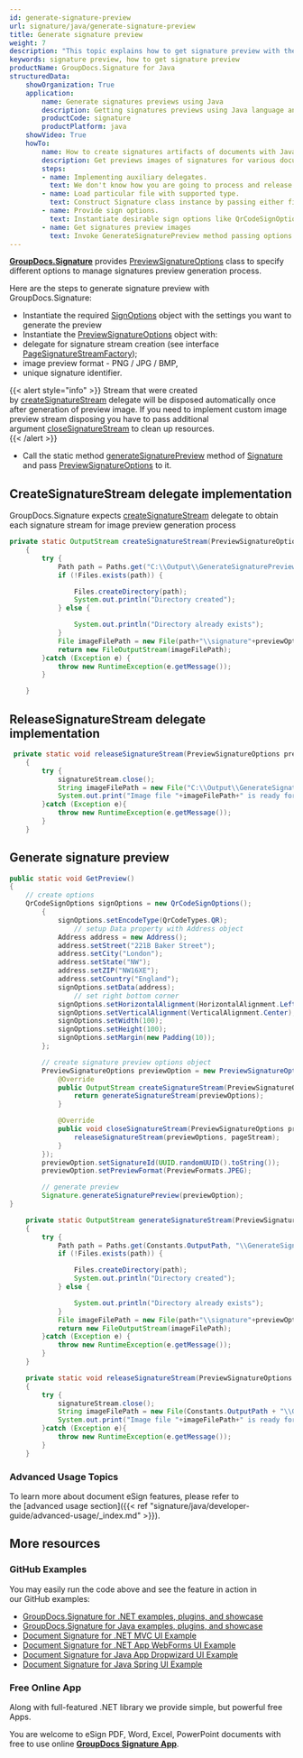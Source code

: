 ```yaml
---
id: generate-signature-preview
url: signature/java/generate-signature-preview
title: Generate signature preview
weight: 7
description: "This topic explains how to get signature preview with the SignOptions by GroupDocs.Signature API."
keywords: signature preview, how to get signature preview
productName: GroupDocs.Signature for Java
structuredData:
    showOrganization: True
    application:    
        name: Generate signatures previews using Java    
        description: Getting signatures previews using Java language and GroupDocs.Signature for Java APIs
        productCode: signature
        productPlatform: java 
    showVideo: True
    howTo:
        name: How to create signatures artifacts of documents with Java 
        description: Get previews images of signatures for various document types in Java
        steps:
        - name: Implementing auxiliary delegates.
          text: We don't know how you are going to process and release generated previews, so you need to provide CreateSignatureStream and ReleaseSignatureStream delegates. 
        - name: Load particular file with supported type.
          text: Construct Signature class instance by passing either file path or stream. 
        - name: Provide sign options. 
          text: Instantiate desirable sign options like QrCodeSignOptions or other. Set up all important properties.
        - name: Get signatures preview images
          text: Invoke GenerateSignaturePreview method passing options and save signatures images by method defined in CreateSignatureStream delegate.
---
```

[**GroupDocs.Signature**](https://products.groupdocs.com/signature/java) provides [PreviewSignatureOptions](https://apireference.groupdocs.com/signature/java/com.groupdocs.signature.options/PreviewSignatureOptions) class to specify different options to manage signatures preview generation process.  
  
Here are the steps to generate signature preview with GroupDocs.Signature:

* Instantiate the required [SignOptions](https://apireference.groupdocs.com/signature/java/com.groupdocs.signature.options.sign/SignOptions) object with the settings you want to generate the preview
* Instantiate the [PreviewSignatureOptions](https://apireference.groupdocs.com/signature/java/com.groupdocs.signature.options/PreviewSignatureOptions) object with:
* delegate for signature stream creation (see interface [PageSignatureStreamFactory](https://apireference.groupdocs.com/signature/java/com.groupdocs.signature.options/PageSignatureStreamFactory));
* image preview format - PNG / JPG / BMP,
* unique signature identifier.

{{< alert style="info" >}}
Stream that were created by [createSignatureStream](https://apireference.groupdocs.com/signature/java/com.groupdocs.signature.options/PageSignatureStreamFactory#createSignatureStream(com.groupdocs.signature.options.PreviewSignatureOptions)) delegate will be disposed automatically once after generation of preview image. If you need to implement custom image preview stream disposing you have to pass additional argument [closeSignatureStream](https://apireference.groupdocs.com/signature/java/com.groupdocs.signature.options/PageSignatureStreamFactory#createSignatureStream(com.groupdocs.signature.options.PreviewSignatureOptions)) to clean up resources.  
{{< /alert >}}
* Call the static method [generateSignaturePreview](https://apireference.groupdocs.com/signature/java/com.groupdocs.signature/Signature#generateSignaturePreview(com.groupdocs.signature.options.PreviewSignatureOptions)) method of [Signature](https://apireference.groupdocs.com/signature/java/com.groupdocs.signature/Signature) and pass [PreviewSignatureOptions](https://apireference.groupdocs.com/signature/java/com.groupdocs.signature.options/PreviewSignatureOptions) to it.

## CreateSignatureStream delegate implementation

GroupDocs.Signature expects [createSignatureStream](https://apireference.groupdocs.com/https://apireference-qa.groupdocs.com/signature/java/com.groupdocs.signature.options/PageSignatureStreamFactory#createSignatureStream(com.groupdocs.signature.options.PreviewSignatureOptions)) delegate to obtain each signature stream for image preview generation process

```java
private static OutputStream createSignatureStream(PreviewSignatureOptions previewOptions)
    {
        try {
            Path path = Paths.get("C:\\Output\\GenerateSignaturePreviewAdvanced\\");
            if (!Files.exists(path)) {

                Files.createDirectory(path);
                System.out.println("Directory created");
            } else {

                System.out.println("Directory already exists");
            }
            File imageFilePath = new File(path+"\\signature"+previewOptions.getSignatureId()+"-"+previewOptions.getSignOptions().getSignatureType()+".jpg");
            return new FileOutputStream(imageFilePath);
        }catch (Exception e) {
            throw new RuntimeException(e.getMessage());
        }

    }
```

## ReleaseSignatureStream delegate implementation

```java
 private static void releaseSignatureStream(PreviewSignatureOptions previewOptions, OutputStream signatureStream)
    {
        try {
            signatureStream.close();
            String imageFilePath = new File("C:\\Output\\GenerateSignaturePreviewAdvanced\\\\signature"+previewOptions.getSignatureId()+"-"+previewOptions.getSignOptions().getSignatureType()+".jpg").getPath();
            System.out.print("Image file "+imageFilePath+" is ready for preview");
        }catch (Exception e){
            throw new RuntimeException(e.getMessage());
        }
    }
```

## Generate signature preview

```java
public static void GetPreview()
{
    // create options
    QrCodeSignOptions signOptions = new QrCodeSignOptions();
        {
            signOptions.setEncodeType(QrCodeTypes.QR);
                // setup Data property with Address object
            Address address = new Address();
            address.setStreet("221B Baker Street");
            address.setCity("London");
            address.setState("NW");
            address.setZIP("NW16XE");
            address.setCountry("England");
            signOptions.setData(address);
                // set right bottom corner
            signOptions.setHorizontalAlignment(HorizontalAlignment.Left);
            signOptions.setVerticalAlignment(VerticalAlignment.Center);
            signOptions.setWidth(100);
            signOptions.setHeight(100);
            signOptions.setMargin(new Padding(10));
        };

        // create signature preview options object
        PreviewSignatureOptions previewOption = new PreviewSignatureOptions(signOptions, new PageSignatureStreamFactory() {
            @Override
            public OutputStream createSignatureStream(PreviewSignatureOptions previewOptions) {
                return generateSignatureStream(previewOptions);
            }

            @Override
            public void closeSignatureStream(PreviewSignatureOptions previewOptions, OutputStream pageStream) {
                releaseSignatureStream(previewOptions, pageStream);
            }
        });
        previewOption.setSignatureId(UUID.randomUUID().toString());
        previewOption.setPreviewFormat(PreviewFormats.JPEG);

        // generate preview
        Signature.generateSignaturePreview(previewOption);
}

    private static OutputStream generateSignatureStream(PreviewSignatureOptions previewOptions)
    {
        try {
            Path path = Paths.get(Constants.OutputPath, "\\GenerateSignaturePreviewAdvanced\\");
            if (!Files.exists(path)) {

                Files.createDirectory(path);
                System.out.println("Directory created");
            } else {

                System.out.println("Directory already exists");
            }
            File imageFilePath = new File(path+"\\signature"+previewOptions.getSignatureId()+"-"+previewOptions.getSignOptions().getSignatureType()+".jpg");
            return new FileOutputStream(imageFilePath);
        }catch (Exception e) {
            throw new RuntimeException(e.getMessage());
        }
    }

    private static void releaseSignatureStream(PreviewSignatureOptions previewOptions, OutputStream signatureStream)
    {
        try {
            signatureStream.close();
            String imageFilePath = new File(Constants.OutputPath + "\\GeneratePreviewHideSignatures\\signature"+previewOptions.getSignatureId()+"-"+previewOptions.getSignOptions().getSignatureType()+".jpg").getPath();
            System.out.print("Image file "+imageFilePath+" is ready for preview");
        }catch (Exception e){
            throw new RuntimeException(e.getMessage());
        }
    }
```

### Advanced Usage Topics

To learn more about document eSign features, please refer to the [advanced usage section]({{< ref "signature/java/developer-guide/advanced-usage/_index.md" >}}).

## More resources

### GitHub Examples

You may easily run the code above and see the feature in action in our GitHub examples:

* [GroupDocs.Signature for .NET examples, plugins, and showcase](https://github.com/groupdocs-signature/GroupDocs.Signature-for-.NET)
* [GroupDocs.Signature for Java examples, plugins, and showcase](https://github.com/groupdocs-signature/GroupDocs.Signature-for-Java)
* [Document Signature for .NET MVC UI Example](https://github.com/groupdocs-signature/GroupDocs.Signature-for-.NET-MVC)
* [Document Signature for .NET App WebForms UI Example](https://github.com/groupdocs-signature/GroupDocs.Signature-for-.NET-WebForms)
* [Document Signature for Java App Dropwizard UI Example](https://github.com/groupdocs-signature/GroupDocs.Signature-for-Java-Dropwizard)
* [Document Signature for Java Spring UI Example](https://github.com/groupdocs-signature/GroupDocs.Signature-for-Java-Spring)

### Free Online App

Along with full-featured .NET library we provide simple, but powerful free Apps.

You are welcome to eSign PDF, Word, Excel, PowerPoint documents with free to use online **[GroupDocs Signature App](https://products.groupdocs.app/signature)**.

